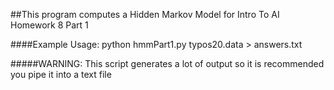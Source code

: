 ##This program computes a Hidden Markov Model for Intro To AI Homework 8 Part 1

####Example Usage: python hmmPart1.py typos20.data > answers.txt

#####WARNING: This script generates a lot of output so it is recommended you pipe it into a text file
